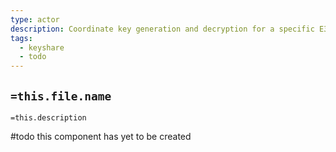 ```yaml
---
type: actor
description: Coordinate key generation and decryption for a specific E3Request with trbfv
tags:
  - keyshare
  - todo
---
```


## `=this.file.name`

`=this.description`


#todo this component has yet to be created
